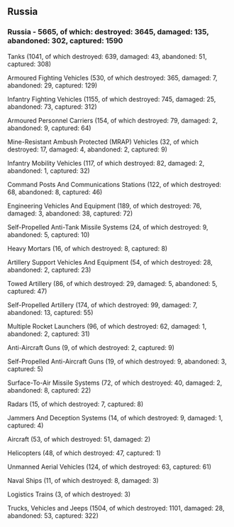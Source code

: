 
 
 ## Russia
 
 ### Russia - 5665, of which: destroyed: 3645, damaged: 135, abandoned: 302, captured: 1590

 

 

 Tanks (1041, of which destroyed: 639, damaged: 43, abandoned: 51, captured: 308)

 Armoured Fighting Vehicles (530, of which destroyed: 365, damaged: 7, abandoned: 29, captured: 129)

 Infantry Fighting Vehicles (1155, of which destroyed: 745, damaged: 25, abandoned: 73, captured: 312)

 Armoured Personnel Carriers (154, of which destroyed: 79, damaged: 2, abandoned: 9, captured: 64)

 Mine-Resistant Ambush Protected (MRAP) Vehicles (32, of which destroyed: 17, damaged: 4, abandoned: 2, captured: 9)

 Infantry Mobility Vehicles (117, of which destroyed: 82, damaged: 2, abandoned: 1, captured: 32)

 Command Posts And Communications Stations (122, of which destroyed: 68, abandoned: 8, captured: 46)

 Engineering Vehicles And Equipment (189, of which destroyed: 76, damaged: 3, abandoned: 38, captured: 72)

 Self-Propelled Anti-Tank Missile Systems (24, of which destroyed: 9, abandoned: 5, captured: 10)

 Heavy Mortars (16, of which destroyed: 8, captured: 8)

 Artillery Support Vehicles And Equipment (54, of which destroyed: 28, abandoned: 2, captured: 23)

 Towed Artillery (86, of which destroyed: 29, damaged: 5, abandoned: 5, captured: 47)

 Self-Propelled Artillery (174, of which destroyed: 99, damaged: 7, abandoned: 13, captured: 55)

 Multiple Rocket Launchers (96, of which destroyed: 62, damaged: 1, abandoned: 2, captured: 31)

 Anti-Aircraft Guns (9, of which destroyed: 2, captured: 9)

 Self-Propelled Anti-Aircraft Guns (19, of which destroyed: 9, abandoned: 3, captured: 5)

 Surface-To-Air Missile Systems (72, of which destroyed: 40, damaged: 2, abandoned: 8, captured: 22)

 Radars (15, of which destroyed: 7, captured: 8)

 Jammers And Deception Systems (14, of which destroyed: 9, damaged: 1, captured: 4)

 Aircraft (53, of which destroyed: 51, damaged: 2)

 Helicopters (48, of which destroyed: 47, captured: 1)

 Unmanned Aerial Vehicles (124, of which destroyed: 63, captured: 61)

 Naval Ships (11, of which destroyed: 8, damaged: 3)

 Logistics Trains (3, of which destroyed: 3)

 Trucks, Vehicles and Jeeps (1504, of which destroyed: 1101, damaged: 28, abandoned: 53, captured: 322)

